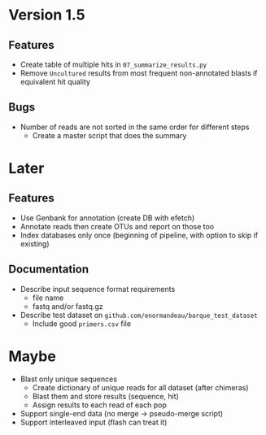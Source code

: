 # Version 1.5
## Features
- Create table of multiple hits in `07_summarize_results.py`
- Remove `Uncultured` results from most frequent non-annotated blasts if equivalent hit quality

## Bugs
- Number of reads are not sorted in the same order for different steps
  - Create a master script that does the summary

# Later
## Features
- Use Genbank for annotation (create DB with efetch)
- Annotate reads then create OTUs and report on those too
- Index databases only once (beginning of pipeline, with option to skip if existing)

## Documentation
- Describe input sequence format requirements
  - file name
  - fastq and/or fastq.gz
- Describe test dataset on `github.com/enormandeau/barque_test_dataset`
  - Include good `primers.csv` file

# Maybe
- Blast only unique sequences
  - Create dictionary of unique reads for all dataset (after chimeras)
  - Blast them and store results (sequence, hit)
  - Assign results to each read of each pop
- Support single-end data (no merge -> pseudo-merge script)
- Support interleaved input (flash can treat it)
